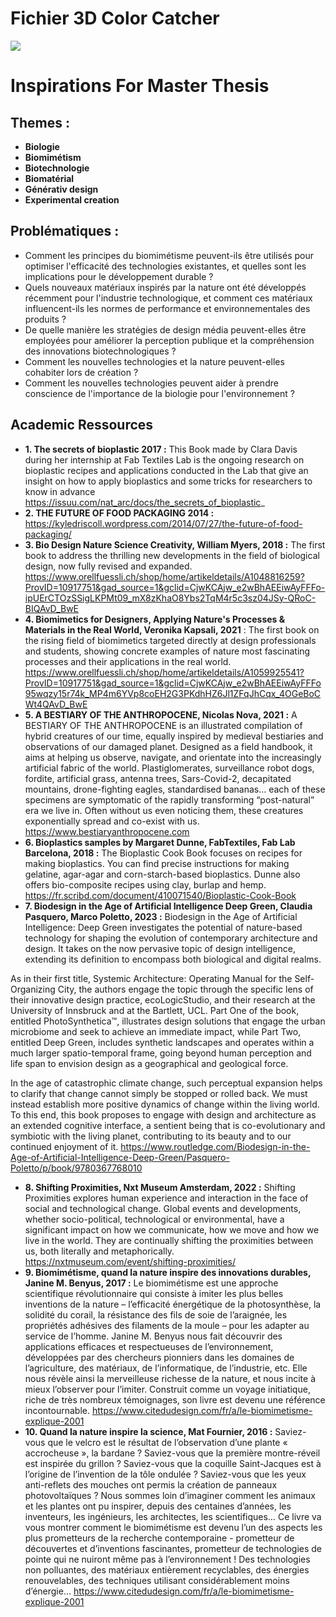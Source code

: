 
# Fichier 3D Color Catcher


![](image.png)

# Inspirations For Master Thesis

## Themes :


 - **Biologie** 
 - **Biomimétism** 
 - **Biotechnologie** 
 - **Biomatérial** 
 - **Générativ design** 
 - **Experimental creation**

## Problématiques :

 - Comment les principes du biomimétisme peuvent-ils être utilisés pour optimiser l'efficacité des technologies existantes, et quelles sont les implications pour le développement durable ?
 - Quels nouveaux matériaux inspirés par la nature ont été développés récemment pour l'industrie technologique, et comment ces matériaux influencent-ils les normes de performance et environnementales des produits ?
 - De quelle manière les stratégies de design média peuvent-elles être employées pour améliorer la perception publique et la compréhension des innovations biotechnologiques ?
 - Comment les nouvelles technologies et la nature peuvent-elles cohabiter lors de création ?
 - Comment les nouvelles technologies peuvent aider à prendre conscience de l'importance de la biologie pour l'environnement ?

 ## Academic Ressources
 - **1. The secrets of bioplastic 2017 :** This Book made by Clara Davis during her internship at Fab Textiles Lab is the ongoing research on bioplastic recipes and applications conducted in the Lab that give an insight on how to apply bioplastics and some tricks for researchers to know in advance https://issuu.com/nat_arc/docs/the_secrets_of_bioplastic_
 - **2. THE FUTURE OF FOOD PACKAGING 2014 :** https://kyledriscoll.wordpress.com/2014/07/27/the-future-of-food-packaging/
 - **3. Bio Design Nature Science Creativity, William Myers, 2018 :** The first book to address the thrilling new developments in the field of biological design, now fully revised and expanded. https://www.orellfuessli.ch/shop/home/artikeldetails/A1048816259?ProvID=10917751&gad_source=1&gclid=CjwKCAjw_e2wBhAEEiwAyFFFo-ipUErCTOzSSigLKPMt09_mX8zKhaO8Ybs2TqM4r5c3sz04JSy-QRoC-BIQAvD_BwE
- **4. Biomimetics for Designers, Applying Nature's Processes & Materials in the Real World, Veronika Kapsali, 2021** : The first book on the rising field of biomimetics targeted directly at design professionals and students, showing concrete examples of nature most fascinating processes and their applications in the real world. https://www.orellfuessli.ch/shop/home/artikeldetails/A1059925541?ProvID=10917751&gad_source=1&gclid=CjwKCAjw_e2wBhAEEiwAyFFFo95wqzy15r74k_MP4m6YVp8coEH2G3PKdhHZ6Jl1ZFqJhCqx_4OGeBoCWt4QAvD_BwE
- **5. A BESTIARY OF THE ANTHROPOCENE, Nicolas Nova, 2021 :** A BESTIARY OF THE ANTHROPOCENE is an illustrated compilation of hybrid creatures of our time, equally inspired by medieval bestiaries and observations of our damaged planet. Designed as a field handbook, it aims at helping us observe, navigate, and orientate into the increasingly artificial fabric of the world. Plastiglomerates, surveillance robot dogs, fordite, artificial grass, antenna trees, Sars-Covid-2, decapitated mountains, drone-fighting eagles, standardised bananas… each of these specimens are symptomatic of the rapidly transforming “post-natural” era we live in. Often without us even noticing them, these creatures exponentially spread and co-exist with us. https://www.bestiaryanthropocene.com
- **6. Bioplastics samples by Margaret Dunne, FabTextiles, Fab Lab Barcelona, 2018 :** The Bioplastic Cook Book focuses on recipes for making bioplastics. You can find precise instructions for making gelatine, agar-agar and corn-starch-based bioplastics. Dunne also offers bio-composite recipes using clay, burlap and hemp.
https://fr.scribd.com/document/410071540/Bioplastic-Cook-Book
- **7. Biodesign in the Age of Artificial Intelligence Deep Green, Claudia Pasquero, Marco Poletto, 2023 :** Biodesign in the Age of Artificial Intelligence: Deep Green investigates the potential of nature-based technology for shaping the evolution of contemporary architecture and design. It takes on the now pervasive topic of design intelligence, extending its definition to encompass both biological and digital realms.

As in their first title, Systemic Architecture: Operating Manual for the Self-Organizing City, the authors engage the topic through the specific lens of their innovative design practice, ecoLogicStudio, and their research at the University of Innsbruck and at the Bartlett, UCL. Part One of the book, entitled PhotoSynthetica™, illustrates design solutions that engage the urban microbiome and seek to achieve an immediate impact, while Part Two, entitled Deep Green, includes synthetic landscapes and operates within a much larger spatio-temporal frame, going beyond human perception and life span to envision design as a geographical and geological force.

In the age of catastrophic climate change, such perceptual expansion helps to clarify that change cannot simply be stopped or rolled back. We must instead establish more positive dynamics of change within the living world. To this end, this book proposes to engage with design and architecture as an extended cognitive interface, a sentient being that is co-evolutionary and symbiotic with the living planet, contributing to its beauty and to our continued enjoyment of it. https://www.routledge.com/Biodesign-in-the-Age-of-Artificial-Intelligence-Deep-Green/Pasquero-Poletto/p/book/9780367768010
- **8. Shifting Proximities, Nxt Museum Amsterdam, 2022 :** Shifting Proximities explores human experience and interaction in the face of social and technological change. Global events and developments, whether socio-political, technological or environmental, have a significant impact on how we communicate, how we move and how we live in the world. They are continually shifting the proximities between us, both literally and metaphorically. https://nxtmuseum.com/event/shifting-proximities/
- **9. Biomimétisme, quand la nature inspire des innovations durables, Janine M. Benyus, 2017 :** Le biomimétisme est une approche scientifique révolutionnaire qui consiste à imiter les plus belles inventions de la nature – l’efficacité énergétique de la photosynthèse, la solidité du corail, la résistance des fils de soie de l’araignée, les propriétés adhésives des filaments de la moule – pour les adapter au service de l’homme. Janine M. Benyus nous fait découvrir des applications efficaces et respectueuses de l’environnement, développées par des chercheurs pionniers dans les domaines de l’agriculture, des matériaux, de l’informatique, de l’industrie, etc. Elle nous révèle ainsi la merveilleuse richesse de la nature, et nous incite à mieux l’observer pour l’imiter. Construit comme un voyage initiatique, riche de très nombreux témoignages, son livre est devenu une référence incontournable. https://www.citedudesign.com/fr/a/le-biomimetisme-explique-2001
- **10. Quand la nature inspire la science, Mat Fournier, 2016 :** Saviez-vous que le velcro est le résultat de l’observation d’une plante « accrocheuse », la bardane ? Saviez-vous que la première montre-réveil est inspirée du grillon ? Saviez-vous que la coquille Saint-Jacques est à l’origine de l’invention de la tôle ondulée ? Saviez-vous que les yeux anti-reflets des mouches ont permis la création de panneaux photovoltaïques ? Nous sommes loin d’imaginer comment les animaux et les plantes ont pu inspirer, depuis des centaines d’années, les inventeurs, les ingénieurs, les architectes, les scientifiques… Ce livre va vous montrer comment le biomimétisme est devenu l’un des aspects les plus prometteurs de la recherche contemporaine - prometteur de découvertes et d’inventions fascinantes, prometteur de technologies de pointe qui ne nuiront même pas à l’environnement ! Des technologies non polluantes, des matériaux entièrement recyclables, des énergies renouvelables, des techniques utilisant considérablement moins d’énergie… https://www.citedudesign.com/fr/a/le-biomimetisme-explique-2001

